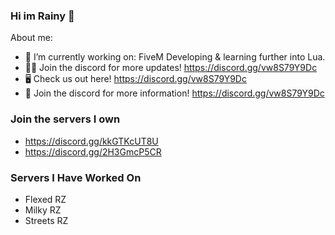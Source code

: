 ### Hi im Rainy 👋
About me:

- 🔭 I’m currently working on: FiveM Developing & learning further into Lua.
- 👨‍💻 Join the discord for more updates! https://discord.gg/vw8S79Y9Dc
- 🖥️ Check us out here! https://discord.gg/vw8S79Y9Dc
- 👨‍ Join the discord for more information! https://discord.gg/vw8S79Y9Dc

### Join the servers I own
- https://discord.gg/kkGTKcUT8U
- https://discord.gg/2H3GmcP5CR

### Servers I Have Worked On
- Flexed RZ
- Milky RZ
- Streets RZ
